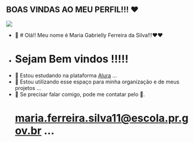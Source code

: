 ## BOAS VINDAS AO MEU PERFIL!!! ❤️

![](https://media1.tenor.com/m/dNCaqHRw-CUAAAAd/cat.gif)


- 👋 # Olá!! Meu nome é Maria Gabrielly Ferreira da Silva!!!❤️❤️
-  # Sejam Bem vindos !!!!!
- 👀 Estou estudando na plataforma [Alura](https://www.alura.com.br)  ...
- 🌱 Estou utilizando esse espaço para minha organização e de meus projetos ...
- 💞️ Se precisar falar comigo, pode me contatar pelo 📧.
  # maria.ferreira.silva11@escola.pr.gov.br ...
